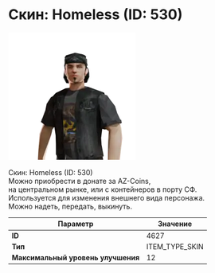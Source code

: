# Скин: Homeless (ID: 530)

![Item Image](../img/4627.webp?raw=true)

Скин: Homeless (ID: 530)<br>Можно приобрести в донате за AZ-Coins,<br>на центральном рынке, или с контейнеров в порту СФ.<br>Используется для изменения внешнего вида персонажа. <br>Можно надеть, передать, выкинуть.


| Параметр | Значение |
|----------|----------|
| **ID** | 4627 |
| **Тип** | ITEM_TYPE_SKIN |
| **Максимальный уровень улучшения** | 12 |

